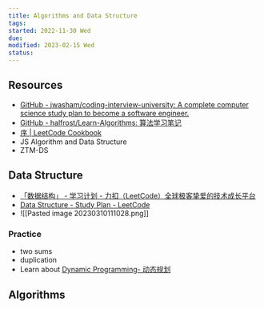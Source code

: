 ```yaml
---
title: Algorithms and Data Structure
tags:
started: 2022-11-30 Wed
due:
modified: 2023-02-15 Wed
status:
---
```

## Resources
- [GitHub - jwasham/coding-interview-university: A complete computer science study plan to become a software engineer.](https://github.com/jwasham/coding-interview-university#lets-get-started)
- [GitHub - halfrost/Learn-Algorithms: 算法学习笔记](https://github.com/halfrost/Learn-Algorithms)
- [序 | LeetCode Cookbook](https://books.halfrost.com/leetcode/)
- JS Algorithm and Data Structure
- ZTM-DS
## Data Structure
- [「数据结构」 - 学习计划 - 力扣（LeetCode）全球极客挚爱的技术成长平台](https://leetcode.cn/study-plan/data-structures/?progress=jnnzzqs)
- [Data Structure - Study Plan - LeetCode](https://leetcode.com/study-plan/data-structure/?progress=x3fworis)
- ![[Pasted image 20230310111028.png]]
### Practice
- two sums
- duplication
- Learn about <u>Dynamic Programming- 动态规划</u>
## Algorithms